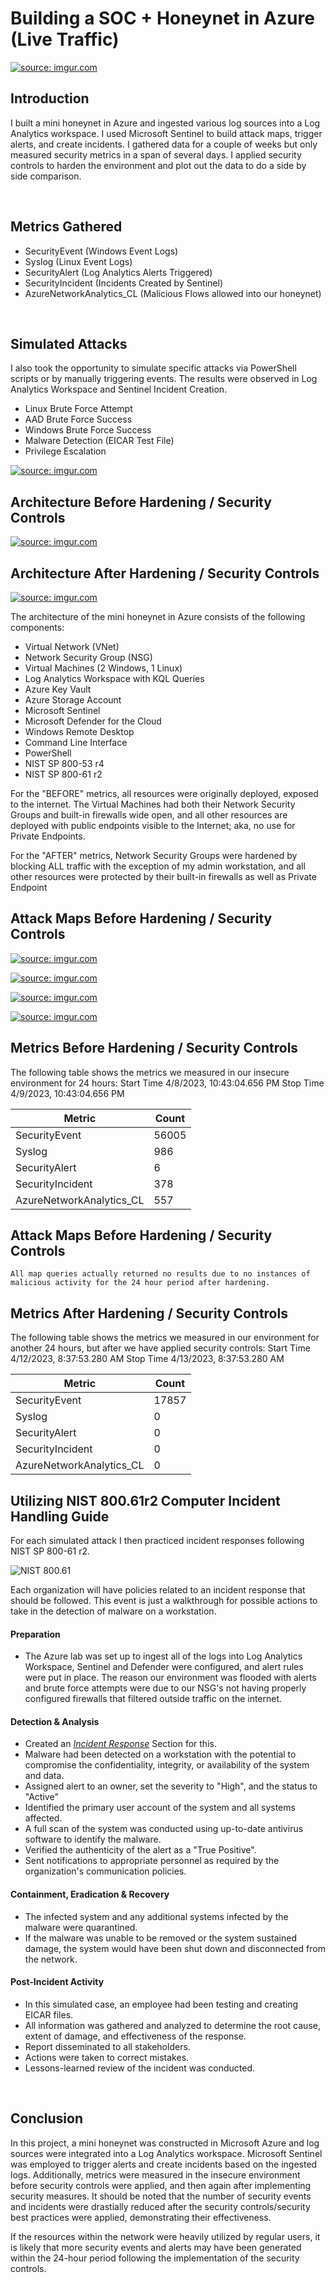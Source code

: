 # Building a SOC + Honeynet in Azure (Live Traffic)
<a href="https://imgur.com/E3jGjU6"><img src="https://i.imgur.com/E3jGjU6h.png" title="source: imgur.com" /></a>

## Introduction

I built a mini honeynet in Azure and ingested various log sources into a Log Analytics workspace. I used Microsoft Sentinel to build attack maps, trigger alerts, and create incidents. I gathered data for a couple of weeks but only measured security metrics in a span of several days. I applied security controls to harden the environment and plot out the data to do a side by side comparison. 


<br />

## Metrics Gathered

- SecurityEvent (Windows Event Logs)
- Syslog (Linux Event Logs)
- SecurityAlert (Log Analytics Alerts Triggered)
- SecurityIncident (Incidents Created by Sentinel)
- AzureNetworkAnalytics_CL (Malicious Flows allowed into our honeynet)

<br />

## Simulated Attacks

I also took the opportunity to simulate specific attacks via PowerShell scripts or by manually triggering events. The results were observed in Log Analytics Workspace and Sentinel Incident Creation.  

- Linux Brute Force Attempt 
- AAD Brute Force Success 
- Windows Brute Force Success
- Malware Detection (EICAR Test File) 
- Privilege Escalation  

<a href="https://imgur.com/PMCkLMs"><img src="https://i.imgur.com/PMCkLMs.png" title="source: imgur.com" /></a>




## Architecture Before Hardening / Security Controls
<a href="https://imgur.com/IPvNyOu"><img src="https://i.imgur.com/IPvNyOu.png" title="source: imgur.com" /></a>

## Architecture After Hardening / Security Controls
<a href="https://imgur.com/SHXf8h7"><img src="https://i.imgur.com/SHXf8h7.png" title="source: imgur.com" /></a>

The architecture of the mini honeynet in Azure consists of the following components:

- Virtual Network (VNet)
- Network Security Group (NSG)
- Virtual Machines (2 Windows, 1 Linux) 
- Log Analytics Workspace with KQL Queries
- Azure Key Vault
- Azure Storage Account
- Microsoft Sentinel
- Microsoft Defender for the Cloud
- Windows Remote Desktop
- Command Line Interface
- PowerShell
- NIST SP 800-53 r4
- NIST SP 800-61 r2

For the "BEFORE" metrics, all resources were originally deployed, exposed to the internet. The Virtual Machines had both their Network Security Groups and built-in firewalls wide open, and all other resources are deployed with public endpoints visible to the Internet; aka, no use for Private Endpoints.

For the "AFTER" metrics, Network Security Groups were hardened by blocking ALL traffic with the exception of my admin workstation, and all other resources were protected by their built-in firewalls as well as Private Endpoint

## Attack Maps Before Hardening / Security Controls

<a href="https://imgur.com/UlufDhH"><img src="https://i.imgur.com/UlufDhH.png" title="source: imgur.com" /></a>

<a href="https://imgur.com/5l66egx"><img src="https://i.imgur.com/5l66egx.png" title="source: imgur.com" /></a>

<a href="https://imgur.com/l3edcHr"><img src="https://i.imgur.com/l3edcHr.png" title="source: imgur.com" /></a>

<a href="https://imgur.com/Uma510n"><img src="https://i.imgur.com/Uma510n.png" title="source: imgur.com" /></a>


## Metrics Before Hardening / Security Controls

The following table shows the metrics we measured in our insecure environment for 24 hours:
Start Time 4/8/2023, 10:43:04.656 PM
Stop Time 4/9/2023, 10:43:04.656 PM

| Metric                   | Count
| ------------------------ | -----
| SecurityEvent            | 56005
| Syslog                   | 986
| SecurityAlert            | 6
| SecurityIncident         | 378
| AzureNetworkAnalytics_CL | 557

## Attack Maps Before Hardening / Security Controls

```All map queries actually returned no results due to no instances of malicious activity for the 24 hour period after hardening.```

## Metrics After Hardening / Security Controls

The following table shows the metrics we measured in our environment for another 24 hours, but after we have applied security controls:
Start Time 4/12/2023, 8:37:53.280 AM
Stop Time	4/13/2023, 8:37:53.280 AM

| Metric                   | Count
| ------------------------ | -----
| SecurityEvent            | 17857
| Syslog                   | 0
| SecurityAlert            | 0
| SecurityIncident         | 0
| AzureNetworkAnalytics_CL | 0

## Utilizing NIST 800.61r2 Computer Incident Handling Guide

For each simulated attack I then practiced incident responses following NIST SP 800-61 r2.

![NIST 800.61](https://i.imgur.com/6PTG7c0l.png)

Each organization will have policies related to an incident response that should be followed. This event is just a walkthrough for possible actions to take in the detection of malware on a workstation.  

#### Preparation

- The Azure lab was set up to ingest all of the logs into Log Analytics Workspace, Sentinel and Defender were configured, and alert rules were put in place. The reason our environment was flooded with alerts and brute force attempts were due to our NSG's not having properly configured firewalls that filtered outside traffic on the internet. 

#### Detection & Analysis
- Created an [*Incident Response*](https://github.com/CyberPlataa/Incident-Response) Section for this.
- Malware had been detected on a workstation with the potential to compromise the confidentiality, integrity, or availability of the system and data.
- Assigned alert to an owner, set the severity to "High", and the status to "Active"
- Identified the primary user account of the system and all systems affected.
- A full scan of the system was conducted using up-to-date antivirus software to identify the malware.
- Verified the authenticity of the alert as a "True Positive".
- Sent notifications to appropriate personnel as required by the organization's communication policies.

#### Containment, Eradication & Recovery
- The infected system and any additional systems infected by the malware were quarantined.
- If the malware was unable to be removed or the system sustained damage, the system would have been shut down and disconnected from the network.

#### Post-Incident Activity

- In this simulated case, an employee had been testing and creating EICAR files. 
- All information was gathered and analyzed to determine the root cause, extent of damage, and effectiveness of the response. 
- Report disseminated to all stakeholders.
- Actions were taken to correct mistakes.
- Lessons-learned review of the incident was conducted.

<br />




## Conclusion

In this project, a mini honeynet was constructed in Microsoft Azure and log sources were integrated into a Log Analytics workspace. Microsoft Sentinel was employed to trigger alerts and create incidents based on the ingested logs. Additionally, metrics were measured in the insecure environment before security controls were applied, and then again after implementing security measures. It should be noted that the number of security events and incidents were drastially reduced after the security controls/security best practices were applied, demonstrating their effectiveness.

If the resources within the network were heavily utilized by regular users, it is likely that more security events and alerts may have been generated within the 24-hour period following the implementation of the security controls.
